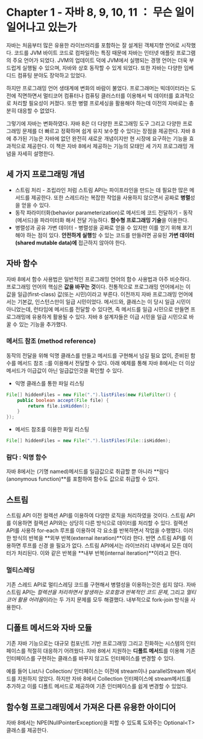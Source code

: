 # Chapter 1 - 자바 8, 9, 10, 11 ： 무슨 일이 일어나고 있는가

자바는 처음부터 많은 유용한 라이브러리를 포함하는 잘 설계된 객체지향 언어로 시작했다. 코드를 JVM 바이트 코드로 컴파일하는 특징 때문에 자바는 인터넷 애플릿 프로그램의 주요 언어가 되었다. JVM의 업데이트 덕에 JVM에서 실행되는 경쟁 언어는 더욱 부드럽게 실행될 수 있으며, 자바와 상호 동작할 수 있게 되었다. 또한 자바는 다양한 임베디드 컴퓨팅 분야도 장악하고 있었다.

하지만 프로그래밍 언어 생태계에 변화의 바람이 불었다. 프로그래머는 빅데이터라는 도전에 직면하면서 멀티코어 컴퓨터나 컴퓨팅 클러스터를 이용해서 빅 데이터를 효과적으로 처리할 필요성이 커졌다. 또한 병렬 프로세싱을 활용해야 하는데 이전의 자바로는 충분히 대응할 수 없었다.

그렇기에 자바는 변화하였다. 자바 8은 더 다양한 프로그래밍 도구 그리고 다양한 프로그래밍 문제를 더 빠르고 정확하며 쉽게 유지 보수할 수 있다는 장점을 제공한다. 자바 8에 추가된 기능은 자바에 없던 완전히 새로운 개념이지만 현 시장에 요구하는 기능을 효과적으로 제공한다. 이 책은 자바 8에서 제공하는 기능의 모태인 세 가지 프로그래밍 개념을 자세히 설명한다.

## 세 가지 프로그래밍 개념

* 스트림 처리 - 조립라인 처럼 스트림 API는 파이프라인을 만드는 데 필요한 많은 메서드를 제공한다. 또한 스레드라는 복잡한 작업을 사용하지 않으면서 공짜로 **병렬**성을 얻을 수 있다.
* 동작 파라미터화(behavior parameterization)로 메서드에 코드 전달하기 - 동작(메서드)을 파라미터화 해서 전달 가능하다. **함수형 프로그래밍 기술**을 이용한다.
* 병렬성과 공유 가변 데이터 - 병렬성을 공짜로 얻을 수 있지만 이를 얻기 위해 포기해야 하는 점이 있다. **안전하게 실행**할 수 있는 코드를 만들려면 공유된 **가변 데이터(shared mutable data)에** 접근하지 않아야 한다.

## 자바 함수

자바 8에서 함수 사용법은 일반적인 프로그래밍 언어의 함수 사용법과 아주 비슷하다. 프로그래밍 언어의 핵심은 **값을 바꾸는 것**이다. 전통적으로 프로그래밍 언어에서는 이 값을 일급(first-class) 값(또는 시민)이라고 부른다. 이전까지 자바 프로그래밍 언어에서는 기본값, 인스턴스만이 일급 시민이었다. 메서드와, 클래스는 이 당시 일급 시민이 아니었는데, 런타임에 메서드를 전달할 수 있다면, 즉 메서드를 일급 시민으로 만들면 프로그래밍에 유용하게 활용될 수 있다. 자바 8 설계자들은 이급 시민을 일급 시민으로 바꿀 수 있는 기능을 추가했다.

### 메서드 참조 (method reference)

동작의 전달을 위해 익명 클래스를 만들고 메서드를 구현해서 넘길 필요 없이, 준비된 함수를 메서드 참조 ::를 이용해서 전달할 수 있다. 아래 예제를 통해 자바 8에서는 더 이상 메서드가 이급값이 아닌 일급값인것을 확인할 수 있다.
* 익명 클래스를 통한 파일 리스팅
```java
File[] hiddenFiles = new File(".").listFiles(new FileFilter() {
    public boolean accept(File file) {
        return file.isHidden();
    }
});
```

* 메서드 참조를 이용한 파일 리스팅
```java
File[] hiddenFiles = new File(".").listFiles(File::isHidden);
```

### 람다 : 익명 함수
자바 8에서는 (기명 named)메서드를 일급값으로 취급할 뿐 아니라 **람다(anonymous function)**를 포함하여 함수도 값으로 취급할 수 있다.

## 스트림
스트림 API 이전 컬렉션 API를 이용하여 다양한 로직을 처리하였을 것이다. 스트림 API를 이용하면 컬렉션 API와는 상당히 다른 방식으로 데이터를 처리할 수 있다. 컬렉션 API를 사용하 for-each 루프를 이용하여 각 요소를 반복하면서 작업을 수행했다. 이러한 방식의 반복을 **외부 반복(external iteration)**이라 한다. 반면 스트림 API를 이용하면 루프를 신경 쓸 필요가 없다. 스트림 API에서는 라이브러리 내부에서 모든 데이터가 처리된다. 이와 같은 반복을 **내부 반복(internal iteration)**이라고 한다.

### 멀티스레딩
기존 스레드 API로 멀티스레딩 코드를 구현해서 병렬성을 이용하는것은 쉽지 않다. 자바 스트림 API는 *컬렉션을 처리하면서 발생하는 모호함과 반복적인 코드 문제*, 그리고 *멀티코어 활용 어려움*이라는 두 가지 문제를 모두 해결했다. 내부적으로 fork-join 방식을 사용한다.

## 디폴트 메서드와 자바 모듈
기존 자바 기능으로는 대규모 컴포넌트 기반 프로그래밍 그리고 진화하는 시스템의 인터페이스를 적절히 대응하기 어려웠다. 자바 8에서 지원하는 **디폴트 메서드**를 이용해 기존 인터페이스를 구현하는 클래스를 바꾸지 않고도 인터페이스를 변경할 수 있다.

예를 들어 List/<T>나 Collection/<T> 인터페이스는 이전에 stream이나 parallelStream 메서드를 지원하지 않았다. 하지만 자바 8에서 Collection 인터페이스에 stream메서드를 추가하고 이를 디폴트 메서드로 제공하여 기존 인터페이스를 쉽게 변경할 수 있었다.
## 함수형 프로그래밍에서 가져온 다른 유용한 아이디어
자바 8에서는 NPE(NullPointerException)을 피할 수 있도록 도와주는 Optional\<T> 클래스를 제공한다.
